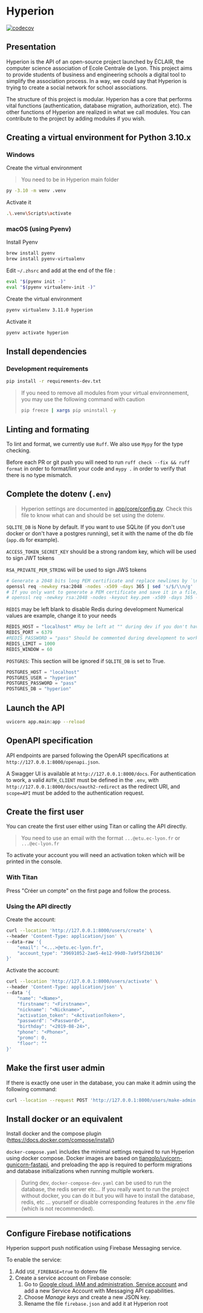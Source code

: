 # Hyperion

[![codecov](https://codecov.io/gh/aeecleclair/Hyperion/graph/badge.svg?token=Q49AK8EAU1)](https://codecov.io/gh/aeecleclair/Hyperion)

## Presentation

Hyperion is the API of an open-source project launched by ÉCLAIR, the computer science association of Ecole Centrale de Lyon. This project aims to provide students of business and engineering schools a digital tool to simplify the association process. In a way, we could say that Hyperion is trying to create a social network for school associations.

The structure of this project is modular. Hyperion has a core that performs vital functions (authentication, database migration, authorization, etc). The other functions of Hyperion are realized in what we call modules. You can contribute to the project by adding modules if you wish.

## Creating a virtual environment for Python 3.10.x

### Windows

Create the virtual environment

> You need to be in Hyperion main folder

```bash
py -3.10 -m venv .venv
```

Activate it

```bash
.\.venv\Scripts\activate
```

### macOS (using Pyenv)

Install Pyenv

```bash
brew install pyenv
brew install pyenv-virtualenv
```

Edit `~/.zhsrc` and add at the end of the file :

```bash
eval "$(pyenv init -)"
eval "$(pyenv virtualenv-init -)"
```

Create the virtual environment

```bash
pyenv virtualenv 3.11.0 hyperion
```

Activate it

```bash
pyenv activate hyperion
```

## Install dependencies

### Development requirements

```bash
pip install -r requirements-dev.txt
```

> If you need to remove all modules from your virtual environnement, you may use the following command with caution
>
> ```bash
> pip freeze | xargs pip uninstall -y
> ```

## Linting and formating

To lint and format, we currently use `Ruff`. We also use `Mypy` for the type checking.

Before each PR or git push you will need to run `ruff check --fix && ruff format` in order to format/lint your code and `mypy .` in order to verify that there is no type mismatch.

## Complete the dotenv (`.env`)

> Hyperion settings are documented in [app/core/config.py](./app/core/config.py).
> Check this file to know what can and should be set using the dotenv.

`SQLITE_DB` is None by default. If you want to use SQLite (if you don't use docker or don't have a postgres running), set it with the name of the db file (`app.db` for example).

`ACCESS_TOKEN_SECRET_KEY` should be a strong random key, which will be used to sign JWT tokens

`RSA_PRIVATE_PEM_STRING` will be used to sign JWS tokens

```bash
# Generate a 2048 bits long PEM certificate and replace newlines by `\n`
openssl req -newkey rsa:2048 -nodes -x509 -days 365 | sed 's/$/\\n/g' | tr -d '\n'
# If you only want to generate a PEM certificate and save it in a file, th following command may be used
# openssl req -newkey rsa:2048 -nodes -keyout key.pem -x509 -days 365 -out certificate.pem
```

`REDIS` may be left blank to disable Redis during development
Numerical values are example, change it to your needs

```python
REDIS_HOST = "localhost" #May be left at "" during dev if you don't have a redis server running
REDIS_PORT = 6379
#REDIS_PASSWORD = "pass" Should be commented during development to work with docker-compose-dev, and set in production
REDIS_LIMIT = 1000
REDIS_WINDOW = 60
```

`POSTGRES`: This section will be ignored if `SQLITE_DB` is set to True.

```python
POSTGRES_HOST = "localhost"
POSTGRES_USER = "hyperion"
POSTGRES_PASSWORD = "pass"
POSTGRES_DB = "hyperion"
```

## Launch the API

```bash
uvicorn app.main:app --reload
```

## OpenAPI specification

API endpoints are parsed following the OpenAPI specifications at `http://127.0.0.1:8000/openapi.json`.

A Swagger UI is available at `http://127.0.0.1:8000/docs`. For authentication to work, a valid `AUTH_CLIENT` must be defined in the `.env`, with `http://127.0.0.1:8000/docs/oauth2-redirect` as the redirect URI, and `scope=API` must be added to the authentication request.

## Create the first user

You can create the first user either using Titan or calling the API directly.

> You need to use an email with the format `...@etu.ec-lyon.fr` or `...@ec-lyon.fr`

To activate your account you will need an activation token which will be printed in the console.

### With Titan

Press "Créer un compte" on the first page and follow the process.

### Using the API directly

Create the account:

```bash
curl --location 'http://127.0.0.1:8000/users/create' \
--header 'Content-Type: application/json' \
--data-raw '{
    "email": "<...>@etu.ec-lyon.fr",
    "account_type": "39691052-2ae5-4e12-99d0-7a9f5f2b0136"
}'
```

Activate the account:

```bash
curl --location 'http://127.0.0.1:8000/users/activate' \
--header 'Content-Type: application/json' \
--data '{
    "name": "<Name>",
    "firstname": "<Firstname>",
    "nickname": "<Nickname>",
    "activation_token": "<ActivationToken>",
    "password": "<Password>",
    "birthday": "<2019-08-24>",
    "phone": "<Phone>",
    "promo": 0,
    "floor": ""
}'
```

## Make the first user admin

If there is exactly one user in the database, you can make it admin using the following command:

```bash
curl --location --request POST 'http://127.0.0.1:8000/users/make-admin'
```

## Install docker or an equivalent

Install docker and the compose plugin (https://docs.docker.com/compose/install/)

`docker-compose.yaml` includes the minimal settings required to run Hyperion using docker compose. Docker images are based on [tiangolo/uvicorn-gunicorn-fastapi](https://github.com/tiangolo/uvicorn-gunicorn-fastapi-docker), and preloading the app is required to perform migrations and database initializations when running multiple workers.

> During dev, `docker-compose-dev.yaml` can be used to run the database, the redis server etc... If you really want to run the project without docker, you can do it but you will have to install the database, redis, etc ... yourself or disable corresponding features in the .env file (which is not recommended).

---

## Configure Firebase notifications

Hyperion support push notification using Firebase Messaging service.

To enable the service:

1. Add `USE_FIREBASE=true` to dotenv file
2. Create a service account on Firebase console:
   1. Go to [Google cloud, IAM and administration, Service account](https://console.cloud.google.com/iam-admin/serviceaccounts) and add a new Service Account with Messaging API capabilities.
   2. Choose _Manage keys_ and create a new JSON key.
   3. Rename the file `firebase.json` and add it at Hyperion root
